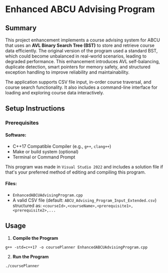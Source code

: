 # Enhanced ABCU Advising Program

## Summary

This project enhancement implements a course advising system for ABCU that uses an **AVL Binary Search Tree (BST)** to store and retrieve course data efficiently. The original version of the program used a standard BST, which could become unbalanced in real-world scenarios, leading to degraded performance. This enhancement introduces AVL self-balancing, duplicate detection, smart pointers for memory safety, and structured exception handling to improve reliability and maintainability.

The application supports CSV file input, in-order course traversal, and course search functionality. It also includes a command-line interface for loading and exploring course data interactively.

## Setup Instructions

### Prerequisites

#### Software:
- C++17 Compatible Compiler (e.g., `g++`, `clang++`)
- Make or build system (optional)
- Terminal or Command Prompt

This program was made in `Visual Studio 2022` and includes a solution file if that's your preferred method of editing and compiling this program.

#### Files:
- `EnhancedABCUAdvisingProgram.cpp`
- A valid CSV file (default: `ABCU_Advising_Program_Input_Extended.csv`) structured as:
```<courseId>,<courseName>,<prerequisite1>,<prerequisite2>,...```

## Usage

1. **Compile the Program**

 ```
 g++ -std=c++17 -o coursePlanner EnhancedABCUAdvisingProgram.cpp
```

2. **Run the Program**

 ```
./coursePlanner
```

